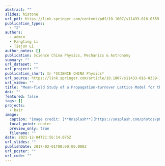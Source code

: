 ```yaml
---
abstract: ""
slides: histone
url_pdf: https://link.springer.com/content/pdf/10.1007/s11433-016-0359-1.pdf
publication_types:
  - "2"
authors:
  - admin
  - Fangting Li
  - Tiejun Li
author_notes: []
publication: Science China Physics, Mechanics & Astronomy
summary: ""
url_dataset: ""
url_project: ""
publication_short: In *SCIENCE CHINA Physics*
url_source: https://link.springer.com/article/10.1007/s11433-016-0359-1
url_video: ""
title: "Mean-field Study of a Propagation-turnover Lattice Model for the Dynamics of Histone Marking"
doi: ""
featured: false
tags: []
projects:
  - bair
image:
  caption: "Image credit: [**Unsplash**](https://unsplash.com/photos/pLCdAaMFLTE)"
  focal_point: center
  preview_only: true
  filename: ""
date: 2021-12-04T21:56:14.075Z
url_slides: ""
publishDate: 2017-02-01T00:00:00.000Z
url_poster: ""
url_code: ""
---
```

